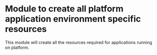 # Module to create all platform application environment specific resources

This module will create all the resources required for applications running on platform.

